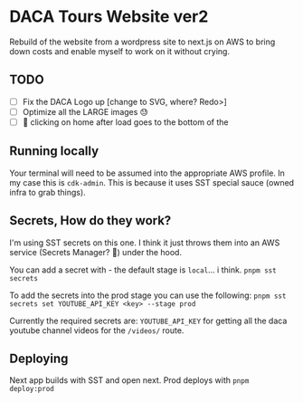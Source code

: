 # DACA Tours Website ver2

Rebuild of the website from a wordpress site to next.js on AWS to bring down costs and enable myself to work on it without crying.

## TODO

- [ ] Fix the DACA Logo up [change to SVG, where? Redo>]
- [ ] Optimize all the LARGE images :sweat:
- [ ] :bug: clicking on home after load goes to the bottom of the

## Running locally

Your terminal will need to be assumed into the appropriate AWS profile. In my case this is `cdk-admin`. This is because it uses SST special sauce (owned infra to grab things).

## Secrets, How do they work?

I'm using SST secrets on this one. I think it just throws them into an AWS service (Secrets Manager? :shrug:) under the hood.

You can add a secret with - the default stage is `local`... i think.
`pnpm sst secrets`

To add the secrets into the prod stage you can use the following:
`pnpm sst secrets set YOUTUBE_API_KEY <key> --stage prod`

Currently the required secrets are:
`YOUTUBE_API_KEY` for getting all the daca youtube channel videos for the `/videos/` route.

## Deploying

Next app builds with SST and open next. Prod deploys with `pnpm deploy:prod`
